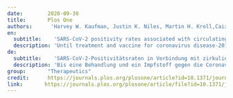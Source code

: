 ```yaml
---
date:        2020-09-30
title:       Plos One 
authors:      'Harvey W. Kaufman, Justin K. Niles, Martin H. Kroll,Caixia Bi & Michael F. Holick'
en:
  subtitle:    'SARS-CoV-2 positivity rates associated with circulating 25-hydroxyvitamin D levels'
  description: 'Until treatment and vaccine for coronavirus disease-2019 (COVID-19) becomes widely available, other methods of reducing infection rates should be explored. This study used a retrospective, observational analysis of deidentified tests performed at a national clinical laboratory to determine if circulating 25-hydroxyvitamin D (25(OH)D) levels are associated with severe acute respiratory disease coronavirus 2 (SARS-CoV-2) positivity rates. Over 190,000 patients from all 50 states with SARS-CoV-2 results performed mid-March through mid-June, 2020 and matching 25(OH)D results from the preceding 12 months were included. Residential zip code data was required to match with US Census data and perform analyses of race/ethnicity proportions and latitude. A total of 191,779 patients were included (median age, 54 years [interquartile range 40.4–64.7]; 68% female. The SARS-CoV-2 positivity rate was 9.3% (95% C.I. 9.2–9.5%) and the mean seasonally adjusted 25(OH)D was 31.7 (SD 11.7). The SARS-CoV-2 positivity rate was higher in the 39,190 patients with “deficient” 25(OH)D values (<20 ng/mL) (12.5%, 95% C.I. 12.2–12.8%) than in the 27,870 patients with “adequate” values (30–34 ng/mL) (8.1%, 95% C.I. 7.8–8.4%) and the 12,321 patients with values ≥55 ng/mL (5.9%, 95% C.I. 5.5–6.4%). The association between 25(OH)D levels and SARS-CoV-2 positivity was best fitted by the weighted second-order polynomial regression, which indicated strong correlation in the total population (R2 = 0.96) and in analyses stratified by all studied demographic factors. The association between lower SARS-CoV-2 positivity rates and higher circulating 25(OH)D levels remained significant in a multivariable logistic model adjusting for all included demographic factors (adjusted odds ratio 0.984 per ng/mL increment, 95% C.I. 0.983–0.986; p<0.001). SARS-CoV-2 positivity is strongly and inversely associated with circulating 25(OH)D levels, a relationship that persists across latitudes, races/ethnicities, both sexes, and age ranges. Our findings provide impetus to explore the role of vitamin D supplementation in reducing the risk for SARS-CoV-2 infection and COVID-19 disease.'
de: 
  subtitle:    'SARS-CoV-2-Positivitätsraten in Verbindung mit zirkulierenden 25-Hydroxyvitamin-D-Spiegeln'
  description: 'Bis eine Behandlung und ein Impfstoff gegen die Coronavirus-Krankheit 2019 (COVID-19) auf breiter Basis zur Verfügung stehen, sollten andere Methoden zur Verringerung der Infektionsraten erforscht werden. In dieser Studie wurde anhand einer retrospektiven, beobachtenden Analyse deidentifizierter Tests, die in einem nationalen klinischen Labor durchgeführt wurden, untersucht, ob zirkulierende 25-Hydroxyvitamin D (25(OH)D)-Spiegel mit der Positivitätsrate des Coronavirus 2 der schweren akuten Atemwegserkrankung (SARS-CoV-2) verbunden sind. Über 190.000 Patienten aus allen 50 Bundesstaaten mit SARS-CoV-2-Ergebnissen von Mitte März bis Mitte Juni 2020 und passenden 25(OH)D-Ergebnissen aus den vorangegangenen 12 Monaten wurden einbezogen. Für den Abgleich mit den Daten der US-Volkszählung und für die Durchführung von Analysen der Rassen-/Ethnizitätsanteile und des Breitengrads war der Einbezug der Postleitzahl des Wohnorts erforderlich. Insgesamt wurden 191.779 Patienten eingeschlossen (mittleres Alter 54 Jahre [Interquartilsbereich 40,4-64,7]; 68 % weiblich). Die SARS-CoV-2-Positivitätsrate betrug 9,3 % (95 % C.I. 9,2-9,5 %) und der mittlere saisonbereinigte 25(OH)D-Wert 31,7 (SD 11,7). Die SARS-CoV-2-Positivitätsrate war bei den 39.190 Patienten mit "mangelhaften" 25(OH)D-Werten (<20 ng/ml) höher (12,5 %, 95 % C.I. 12,2-12,8 %) als bei den 27.870 Patienten mit "ausreichenden" Werten (30-34 ng/ml) (8,1 %, 95 % C.I. 7,8-8,4 %) und den 12 321 Patienten mit Werten ≥55 ng/ml (5,9 %, 95 % C.I. 5,5-6,4 %). Der Zusammenhang zwischen dem 25(OH)D-Spiegel und der SARS-CoV-2-Positivität wurde am besten durch die gewichtete polynomiale Regression zweiter Ordnung beschrieben, die sowohl in der Gesamtpopulation (R2 = 0,96) als auch in den nach allen untersuchten demografischen Faktoren stratifizierten Analysen eine starke Korrelation ergab. Der Zusammenhang zwischen niedrigeren SARS-CoV-2-Positivitätsraten und höheren zirkulierenden 25(OH)D-Spiegeln blieb in einem multivariablen logistischen Modell, das für alle einbezogenen demografischen Faktoren adjustiert wurde, signifikant (bereinigtes Odds Ratio 0,984 pro ng/ml-Inkrement, 95% C.I. 0,983-0,986; p<0,001). Die SARS-CoV-2-Positivität steht in starkem und umgekehrtem Zusammenhang mit dem zirkulierenden 25(OH)D-Spiegel, wobei diese Beziehung über alle Breitengrade, Rassen/Ethnien, beide Geschlechter und Altersgruppen hinweg bestehen bleibt. Unsere Ergebnisse geben Anlass, die Rolle einer Vitamin-D-Supplementierung bei der Verringerung des Risikos einer SARS-CoV-2-Infektion und einer COVID-19-Erkrankung zu untersuchen.'
group:       "Therapeutics"
credit:      https://journals.plos.org/plosone/article?id=10.1371/journal.pone.0239252
link:       https://journals.plos.org/plosone/article/file?id=10.1371/journal.pone.0239252&type=printable
---
```

<object data="{{ page.link }}" style='height:calc(100vh - 400px); width: 100%' type='application/pdf'></object>